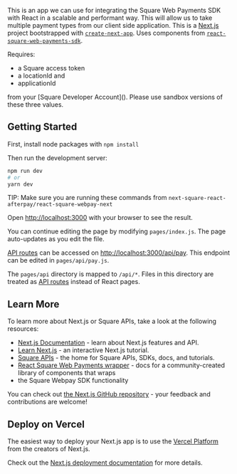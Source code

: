 This is an app we can use for integrating the Square Web Payments SDK with React in a scalable and performant way. This will allow us to take multiple payment types from our client side application. This is a [Next.js](https://nextjs.org/) project bootstrapped with [`create-next-app`](https://github.com/vercel/next.js/tree/canary/packages/create-next-app). Uses components from [`react-square-web-payments-sdk`](https://github.com/weareseeed/react-square-web-payments-sdk). 

Requires: 

- a Square access token
- a locationId and 
- applicationId 

from your [Square Developer Account](<a href="https://squareup.com/signup/us?lang_code=en-us&country_code=us&return_to=https%3A%2F%2Fdeveloper.squareup.com%2Fapps%2Fsq0idp-tlAwlpPxRhMrfYrwlxvCHg%2Fsettings&v=developers" target="_blank"></a>). Please use
sandbox versions of these three values.  

## Getting Started

First, install node packages with ```npm install```

Then run the development server:

```bash
npm run dev
# or
yarn dev
```

TIP: Make sure you are running these commands from `next-square-react-afterpay/react-square-webpay-next`

Open [http://localhost:3000](http://localhost:3000) with your browser to see the result.

You can continue editing the page by modifying `pages/index.js`. The page auto-updates as you edit the file.

[API routes](https://nextjs.org/docs/api-routes/introduction) can be accessed on [http://localhost:3000/api/pay](http://localhost:3000/api/pay). This endpoint can be edited in `pages/api/pay.js`.

The `pages/api` directory is mapped to `/api/*`. Files in this directory are treated as [API routes](https://nextjs.org/docs/api-routes/introduction) instead of React pages.

## Learn More

To learn more about Next.js or Square APIs, take a look at the following resources:

- [Next.js Documentation](https://nextjs.org/docs) - learn about Next.js features and API.
- [Learn Next.js](https://nextjs.org/learn) - an interactive Next.js tutorial.
- [Square APIs](https://developer.squareup.com/) - the home for Square APIs, SDKs, docs, and tutorials.
- [React Square Web Payments wrapper](https://react-square-payments.weareseeed.com/docs) - docs for a community-created library of components that wraps
- the Square Webpay SDK functionality

You can check out [the Next.js GitHub repository](https://github.com/vercel/next.js/) - your feedback and contributions are welcome!

## Deploy on Vercel

The easiest way to deploy your Next.js app is to use the [Vercel Platform](https://vercel.com/new?utm_medium=default-template&filter=next.js&utm_source=create-next-app&utm_campaign=create-next-app-readme) from the creators of Next.js.

Check out the [Next.js deployment documentation](https://nextjs.org/docs/deployment) for more details.
